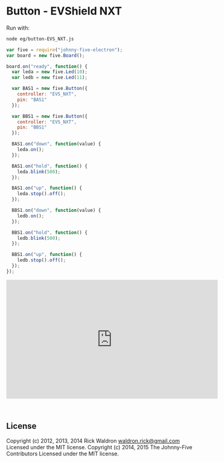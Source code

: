 <!--remove-start-->

# Button - EVShield NXT

<!--remove-end-->








Run with:
```bash
node eg/button-EVS_NXT.js
```


```javascript
var five = require("johnny-five-electron");
var board = new five.Board();

board.on("ready", function() {
  var leda = new five.Led(10);
  var ledb = new five.Led(11);

  var BAS1 = new five.Button({
    controller: "EVS_NXT",
    pin: "BAS1"
  });

  var BBS1 = new five.Button({
    controller: "EVS_NXT",
    pin: "BBS1"
  });

  BAS1.on("down", function(value) {
    leda.on();
  });

  BAS1.on("hold", function() {
    leda.blink(500);
  });

  BAS1.on("up", function() {
    leda.stop().off();
  });

  BBS1.on("down", function(value) {
    ledb.on();
  });

  BBS1.on("hold", function() {
    ledb.blink(500);
  });

  BBS1.on("up", function() {
    ledb.stop().off();
  });
});

```





<iframe width="560" height="315" src="https://www.youtube.com/embed/ZwpqyrXFjnc" frameborder="0" allowfullscreen></iframe>



&nbsp;

<!--remove-start-->

## License
Copyright (c) 2012, 2013, 2014 Rick Waldron <waldron.rick@gmail.com>
Licensed under the MIT license.
Copyright (c) 2014, 2015 The Johnny-Five Contributors
Licensed under the MIT license.

<!--remove-end-->
